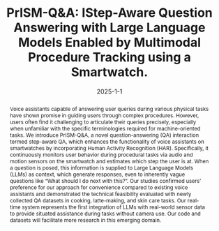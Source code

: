 ---
abstract: "Voice assistants capable of answering user queries during various physical tasks have shown promise in guiding users through complex procedures. However, users often find it challenging to articulate their queries precisely, especially when unfamiliar with the specific terminologies required for machine-oriented tasks. We introduce PrISM-Q&A, a novel question-answering (QA) interaction termed step-aware QA, which enhances the functionality of voice assistants on smartwatches by incorporating Human Activity Recognition (HAR). Specifically, it continuously monitors user behavior during procedural tasks via audio and motion sensors on the smartwatch and estimates which step the user is at. When a question is posed, this information is supplied to Large Language Models (LLMs) as context, which generate responses, even to inherently vague questions like “What should I do next with this?”. Our studies confirmed users’ preference for our approach for convenience compared to existing voice assistants and demonstrated the technical feasibility evaluated with newly collected QA datasets in cooking, latte-making, and skin care tasks. Our real-time system represents the first integration of LLMs with real-world sensor data to provide situated assistance during tasks without camera use. Our code and datasets will facilitate more research in this emerging domain. "
authors:
- arakawa
- Jill Lehman
- goel
bibtex: '@inproceedings{Arakawa2024,

  title={PrISM-Q&A: Step-Aware Question Answering with Large Language Models Enabled by Multimodal Procedure Tracking using a Smartwatch},

  author={Riku Arakawa, Jill Lehman, Mayank
  Goel},

  booktitle={Proceedings of the ACM on Interactive, Mobile, Wearable, and Ubiquitous
  Technologies (IMWUT)},

  year={2024}

  }'
blurb: Step-Aware Question Answering using LLMs Enabled by Multimodal Action and Procedure Tracking using a Smartwatch}
citation: 'Riku Arakawa, Jill Lehman, Mayank Goel.
  2024. PrISM-Q&A: IStep-Aware Question Answering with Large Language Models Enabled by Multimodal Procedure Tracking using a Smartwatch. Proceedings of the ACM on Interactive, Mobile, Wearable, and Ubiquitous Technologies (IMWUT),'
conference: Proceedings of the ACM on Interactive, Mobile, Wearable, and Ubiquitous
  Technologies (IMWUT)
date: '2025-1-1'
image: /images/pubs/PrismQA.png
name: PrISM-Q&A
onhomepage: true
pdf: /pdfs/prism_qa.pdf
thumbnail: /images/pubs/PrismQA.png
title: 'PrISM-Q&A: IStep-Aware Question Answering with Large Language Models Enabled by Multimodal Procedure Tracking using a Smartwatch.'
year: '2024'
category: activity,interaction
---